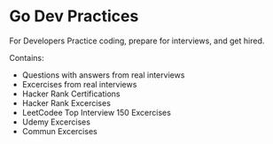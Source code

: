 # Go Dev Practices

For Developers Practice coding, prepare for interviews, and get hired.

Contains:

- Questions with answers from real interviews
- Excercises from real interviews
- Hacker Rank Certifications
- Hacker Rank Excercises
- LeetCodee Top Interview 150 Excercises
- Udemy Excercises
- Commun Excercises
